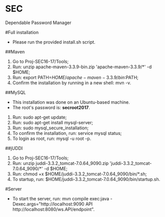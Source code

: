 # SEC
Dependable Password Manager

#Full installation
* Please run the provided install.sh script.

##Maven
1. Go to Proj-SEC16-17/Tools;
2. Run: unzip apache-maven-3.3.9-bin.zip 'apache-maven-3.3.9/*' -d $HOME;
3. Run: export PATH=$HOME/apache-maven-3.3.9/bin:$PATH;
4. Confirm the installation by running in a new shell: mvn -v.

##MySQL
* This installation was done on an Ubuntu-based machine.
* The root's password is: **secroot2017**.

1. Run: sudo apt-get update;
2. Run: sudo apt-get install mysql-server;
3. Run: sudo mysql_secure_installation;
4. To confirm the installation, run: service mysql status;
5. To login as root, run: mysql -u root -p.

##jUDDI
1. Go to Proj-SEC16-17/Tools;
2. Run: unzip juddi-3.3.2_tomcat-7.0.64_9090.zip 'juddi-3.3.2_tomcat-7.0.64_9090/*' -d $HOME;
3. Run: chmod +x $HOME/juddi-3.3.2_tomcat-7.0.64_9090/bin/*.sh;
4. To startup, run: $HOME/juddi-3.3.2_tomcat-7.0.64_9090/bin/startup.sh.

#Server
* To start the server, run: mvn compile exec:java -Dexec.args="http://localhost:9090 API http://localhost:8080/ws.API/endpoint".
